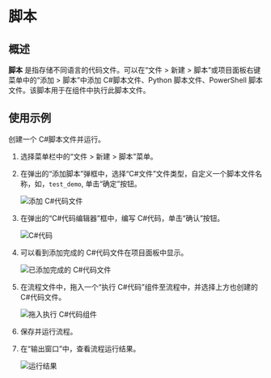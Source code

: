# 脚本

## 概述

**脚本** 是指存储不同语言的代码文件。可以在“文件 > 新建 > 脚本”或项目面板右键菜单中的“添加 > 脚本”中添加 C#脚本文件、Python 脚本文件、PowerShell 脚本文件。该脚本用于在组件中执行此脚本文件。

## 使用示例

创建一个 C#脚本文件并运行。

1. 选择菜单栏中的“文件 > 新建 > 脚本”菜单。
2. 在弹出的“添加脚本”弹框中，选择“C#文件”文件类型，自定义一个脚本文件名称，如，`test_demo`, 单击“确定”按钮。

    ![添加 C#代码文件](https://docimages.blob.core.chinacloudapi.cn/images/Studio/createcsharpcodefile20210611.png)

3. 在弹出的“C#代码编辑器”框中，编写 C#代码，单击“确认”按钮。

   ![C#代码](https://docimages.blob.core.chinacloudapi.cn/images/Studio/csharpcode20210611.png)

4. 可以看到添加完成的 C#代码文件在项目面板中显示。

    ![已添加完成的 C#代码文件](https://docimages.blob.core.chinacloudapi.cn/images/Studio/csharpcodefiledone20210611.png)

5. 在流程文件中，拖入一个“执行 C#代码”组件至流程中，并选择上方也创建的 C#代码文件。

    ![拖入执行 C#代码组件](https://docimages.blob.core.chinacloudapi.cn/images/Studio/selectcsharpcode20210611.png)

6. 保存并运行流程。
7. 在“输出窗口”中，查看流程运行结果。

    ![运行结果](https://docimages.blob.core.chinacloudapi.cn/images/Studio/executecsharpcoderesult20210611.png)
